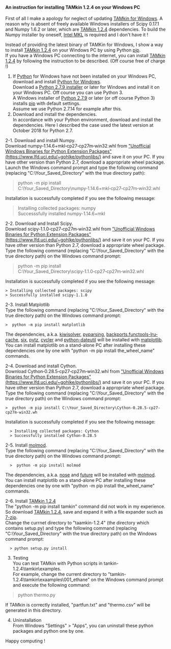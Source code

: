#### An instruction for installing TAMkin 1.2.4 on your Windows PC

First of all I make a apology for neglect of updating [TAMkin for Windows](https://github.com/brhr-iwao/TAMkin_for_Windows/).
A reason why is absent of freely available Windows installers of Scipy 0.17.1 and Numpy 1.6.2 or later, which are [TAMkin 1.2.4](https://github.com/molmod/tamkin/releases/tag/1.2.4) dependencies.
To build the Numpy installer by oneself, [Intel MKL](https://software.intel.com/en-us/mkl) is required and I don't have it !

Instead of providing the latest binary of TAMKin for Windows, I show a way to install [TAMkin 1.2.4](https://github.com/molmod/tamkin/releases/tag/1.2.4) on your Windows PC by using Python  [pip](https://pypi.org/project/pip/).  
If you have a Windows PC connecting to the internet, you can install [TAMkin 1.2.4](https://github.com/molmod/tamkin/releases/tag/1.2.4) by following the instruction to be described. (Off course free of charge !)

1. If [Python](https://www.python.org/) for Windows have not been installed on your Windows PC, download and install [Python for Windows](https://www.python.org/downloads/windows/).  
Download a [Python 2.7.9 installer](https://www.python.org/downloads/release/python-279/) or later for Windows and install it on your Windows PC. Off course you can use Python 3.  
A Windows installer of [Python 2.7.9](https://www.python.org/downloads/release/python-279/) or later (or off course Python 3) installs [pip](https://pypi.org/project/pip/) with default settings.  
Assume we use Python 2.7.14 for example after this.
2. Download and install the dependencies.  
In accordance with your Python environment, download and install the dependencies. Here I described the case used the latest version at October 2018 for Python 2.7.  

  2-1. Download and install Numpy.  
  Download numpy‑1.14.6+mkl‑cp27‑cp27m‑win32.whl from ["Unofficial Windows Binaries for Python Extension Packages"(https://www.lfd.uci.edu/~gohlke/pythonlibs/)](https://www.lfd.uci.edu/~gohlke/pythonlibs/) and save it on your PC. If you have other version than Python 2.7, download a appropriate wheel package.  
  Launch the Windows command prompt and type the following command (replacing "C:\Your_Saved_Directory" with the true directory path):  

  >  python -m pip install C:\Your_Saved_Directory\numpy‑1.14.6+mkl‑cp27‑cp27m‑win32.whl


  Installation is successfully completed if you see the following message:

  > Installing collected packages: numpy  
  > Successsfully installed numpy-1.14.6+mkl  


  2-2. Download and Install Scipy.  
  Download scipy‑1.1.0‑cp27‑cp27m‑win32.whl from ["Unofficial Windows Binaries for Python Extension Packages"(https://www.lfd.uci.edu/~gohlke/pythonlibs/)](https://www.lfd.uci.edu/~gohlke/pythonlibs/) and save it on your PC. If you have other version than Python 2.7, download a appropriate wheel package.  
  Type the following command (replacing "C:\Your_Saved_Directory" with the true directory path) on the Windows command prompt:  

  >  python -m pip install C:\Your_Saved_Directory\scipy‑1.1.0‑cp27‑cp27m‑win32.whl  


  Installation is successfully completed if you see the following message:

    > Installing collected packages: scipy  
    > Successfully installed scipy-1.1.0   


  2-3. Install Matplotlib  
    Type the following command (replacing "C:\Your_Saved_Directory" with the true directory path) on the Windows command prompt:  

    >  python -m pip install matplotlib   


  The dependencies, a.k.a. [kiwisolver](https://files.pythonhosted.org/packages/6d/c5/ca9bbf1249119900e53996ed1530f073a7ada3946495231eb92a6f1f737c/kiwisolver-1.0.1-cp27-none-win32.whl), [pyparsing](https://files.pythonhosted.org/packages/2b/4a/f06b45ab9690d4c37641ec776f7ad691974f4cf6943a73267475b05cbfca/pyparsing-2.2.2-py2.py3-none-any.whl), [backports.functools-lru-cache](https://files.pythonhosted.org/packages/03/8e/2424c0e65c4a066e28f539364deee49b6451f8fcd4f718fefa50cc3dcf48/backports.functools_lru_cache-1.5-py2.py3-none-any.whl), [six](https://files.pythonhosted.org/packages/67/4b/141a581104b1f6397bfa78ac9d43d8ad29a7ca43ea90a2d863fe3056e86a/six-1.11.0-py2.py3-none-any.whl), [pytz](https://files.pythonhosted.org/packages/30/4e/27c34b62430286c6d59177a0842ed90dc789ce5d1ed740887653b898779a/pytz-2018.5-py2.py3-none-any.whl), [cycler](https://files.pythonhosted.org/packages/f7/d2/e07d3ebb2bd7af696440ce7e754c59dd546ffe1bbe732c8ab68b9c834e61/cycler-0.10.0-py2.py3-none-any.whl) and  [python-dateutil](https://files.pythonhosted.org/packages/cf/f5/af2b09c957ace60dcfac112b669c45c8c97e32f94aa8b56da4c6d1682825/python_dateutil-2.7.3-py2.py3-none-any.whl) will be installed with [matplotlib](https://files.pythonhosted.org/packages/6e/cf/0153fe3767addefdd8bc81e7f41143477a8528ddec64544ef35d06f9a38a/matplotlib-2.2.3-cp27-cp27m-win32.whl).  
    You can install matplotlib on a stand-alone PC after installing these dependencies one by one with "python -m pip install the_wheel_name" commands.  

  2-4. Download and install Cython.  
    Download Cython‑0.28.5‑cp27‑cp27m‑win32.whl from ["Unofficial Windows Binaries for Python Extension Packages"(https://www.lfd.uci.edu/~gohlke/pythonlibs/)](https://www.lfd.uci.edu/~gohlke/pythonlibs/) and save it on your PC. If you have other version than Python 2.7, download a appropriate wheel package.  
    Type the following command (replacing "C:\Your_Saved_Directory" with the true directory path) on the Windows command prompt:  

    >  python -m pip install C:\Your_Saved_Directory\Cython-0.28.5-cp27-cp27m-win32.wh  


  Installation is successfully completed if you see the following message:

      > Installing collected packages: Cython  
      > Successfully installed Cython-0.28.5   


  2-5. Install [molmod](https://github.com/molmod/molmod).  
    Type the following command (replacing "C:\Your_Saved_Directory" with the true directory path) on the Windows command prompt:  

      >  python -m pip install molmod   


  The dependencies, a.k.a. [nose](https://files.pythonhosted.org/packages/99/4f/13fb671119e65c4dce97c60e67d3fd9e6f7f809f2b307e2611f4701205cb/nose-1.3.7-py2-none-any.whl) and [future](https://files.pythonhosted.org/packages/00/2b/8d082ddfed935f3608cc61140df6dcbf0edea1bc3ab52fb6c29ae3e81e85/future-0.16.0.tar.gz) will be installed with [molmod](https://files.pythonhosted.org/packages/89/80/6a23f730196ed3ffb478dc3f9ea047913c99091d301cc82f4820ecee095d/molmod-1.4.4.tar.gz).  
  You can install matplotlib on a stand-alone PC after installing these dependencies one by one with "python -m pip install the_wheel_name" commands.  

  2-6. Install [TAMkin 1.2.4](https://github.com/molmod/tamkin/releases/tag/1.2.4)  
    The "python -m pip install tamkin" command did not work in my experience. So download [TAMkin 1.2.4](https://files.pythonhosted.org/packages/51/03/4e9e3a050306849da3d20d4142806a6c58ab72763da25f6c85529c505b6a/tamkin-1.2.4.tar.gz), save and expand it with a file expander such as [7-zip](https://www.7-zip.org/).  
    Change the currnet directory to "taamkin-1.2.4" (the directory which contains setup.py) and type the following command (replacing "C:\Your_Saved_Directory" with the true directory path) on the Windows command prompt:

      > python setup.py install   


   3. Testing  
   You can test TAMkin with Python scripts in  tankin-1.2.4\tamkin\examples.  
   For example, change the current directory to "tamkin-1.2.4\tamkin\exaamples\001_ethane\" on the Windows command prompt and execute the following command:
   > python thermo.py  

   If TAMkin is correctly installed, "partfun.txt" and "thermo.csv" will be generated in this directory.

   4. Uninstallation  
   From Windows "Settings" > "Apps", you can uninstall these python packages and python one by one.  

   Happy computing !
